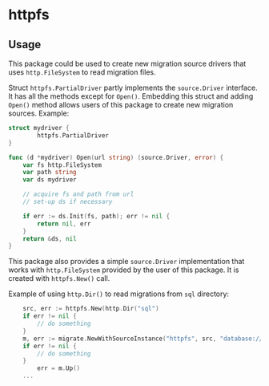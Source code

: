 # httpfs

## Usage

This package could be used to create new migration source drivers that uses
`http.FileSystem` to read migration files.

Struct `httpfs.PartialDriver` partly implements the `source.Driver` interface. It has all
the methods except for `Open()`. Embedding this struct and adding `Open()` method
allows users of this package to create new migration sources. Example:

```go
struct mydriver {
        httpfs.PartialDriver
}

func (d *mydriver) Open(url string) (source.Driver, error) {
	var fs http.FileSystem
	var path string
	var ds mydriver

	// acquire fs and path from url
	// set-up ds if necessary

	if err := ds.Init(fs, path); err != nil {
		return nil, err
	}
	return &ds, nil
}
```

This package also provides a simple `source.Driver` implementation that works
with `http.FileSystem` provided by the user of this package. It is created with
`httpfs.New()` call.

Example of using `http.Dir()` to read migrations from `sql` directory:

```go
	src, err := httpfs.New(http.Dir("sql")
	if err != nil {
		// do something
	}
	m, err := migrate.NewWithSourceInstance("httpfs", src, "database://url")
	if err != nil {
		// do something
	}
        err = m.Up()
	...
```
